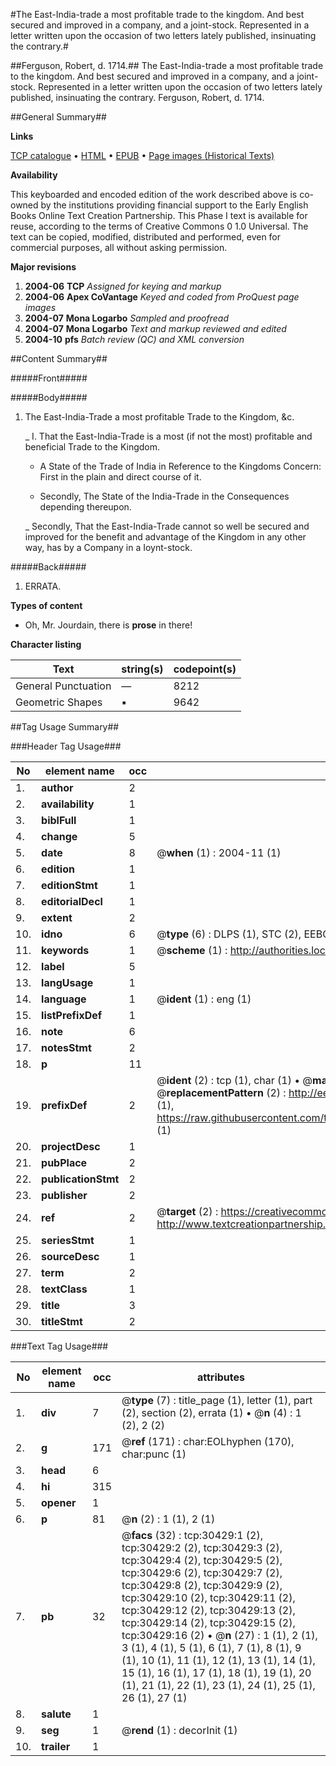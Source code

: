 #The East-India-trade a most profitable trade to the kingdom. And best secured and improved in a company, and a joint-stock. Represented in a letter written upon the occasion of two letters lately published, insinuating the contrary.#

##Ferguson, Robert, d. 1714.##
The East-India-trade a most profitable trade to the kingdom. And best secured and improved in a company, and a joint-stock. Represented in a letter written upon the occasion of two letters lately published, insinuating the contrary.
Ferguson, Robert, d. 1714.

##General Summary##

**Links**

[TCP catalogue](http://www.ota.ox.ac.uk/tcp/)  • 
[HTML](http://tei.it.ox.ac.uk/tcp/Texts-HTML/free/A41/A41166.html)  • 
[EPUB](http://tei.it.ox.ac.uk/tcp/Texts-EPUB/free/A41/A41166.epub) • 
[Page images (Historical Texts)](https://data.historicaltexts.jisc.ac.uk/view?pubId=eebo-99826037e&pageId=eebo-99826037e-30429-1)

**Availability**

This keyboarded and encoded edition of the
	       work described above is co-owned by the institutions
	       providing financial support to the Early English Books
	       Online Text Creation Partnership. This Phase I text is
	       available for reuse, according to the terms of Creative
	       Commons 0 1.0 Universal. The text can be copied,
	       modified, distributed and performed, even for
	       commercial purposes, all without asking permission.

**Major revisions**

1. __2004-06__ __TCP__ *Assigned for keying and markup*
1. __2004-06__ __Apex CoVantage__ *Keyed and coded from ProQuest page images*
1. __2004-07__ __Mona Logarbo__ *Sampled and proofread*
1. __2004-07__ __Mona Logarbo__ *Text and markup reviewed and edited*
1. __2004-10__ __pfs__ *Batch review (QC) and XML conversion*

##Content Summary##

#####Front#####

#####Body#####

1. The East-India-Trade a most profitable Trade to the Kingdom, &c.

    _ I. That the East-India-Trade is a most (if not the most) profitable and beneficial Trade to the Kingdom.

      * A State of the Trade of India in Reference to the Kingdoms Concern: First in the plain and direct course of it.

      * Secondly, The State of the India-Trade in the Consequences depending thereupon.

    _ Secondly, That the East-India-Trade cannot so well be secured and improved for the benefit and advantage of the Kingdom in any other way, has by a Company in a Ioynt-stock.

#####Back#####

1. ERRATA.

**Types of content**

  * Oh, Mr. Jourdain, there is **prose** in there!

**Character listing**


|Text|string(s)|codepoint(s)|
|---|---|---|
|General Punctuation|—|8212|
|Geometric Shapes|▪|9642|

##Tag Usage Summary##

###Header Tag Usage###

|No|element name|occ|attributes|
|---|---|---|---|
|1.|__author__|2||
|2.|__availability__|1||
|3.|__biblFull__|1||
|4.|__change__|5||
|5.|__date__|8| @__when__ (1) : 2004-11 (1)|
|6.|__edition__|1||
|7.|__editionStmt__|1||
|8.|__editorialDecl__|1||
|9.|__extent__|2||
|10.|__idno__|6| @__type__ (6) : DLPS (1), STC (2), EEBO-CITATION (1), PROQUEST (1), VID (1)|
|11.|__keywords__|1| @__scheme__ (1) : http://authorities.loc.gov/ (1)|
|12.|__label__|5||
|13.|__langUsage__|1||
|14.|__language__|1| @__ident__ (1) : eng (1)|
|15.|__listPrefixDef__|1||
|16.|__note__|6||
|17.|__notesStmt__|2||
|18.|__p__|11||
|19.|__prefixDef__|2| @__ident__ (2) : tcp (1), char (1)  •  @__matchPattern__ (2) : ([0-9\-]+):([0-9IVX]+) (1), (.+) (1)  •  @__replacementPattern__ (2) : http://eebo.chadwyck.com/downloadtiff?vid=$1&page=$2 (1), https://raw.githubusercontent.com/textcreationpartnership/Texts/master/tcpchars.xml#$1 (1)|
|20.|__projectDesc__|1||
|21.|__pubPlace__|2||
|22.|__publicationStmt__|2||
|23.|__publisher__|2||
|24.|__ref__|2| @__target__ (2) : https://creativecommons.org/publicdomain/zero/1.0/ (1), http://www.textcreationpartnership.org/docs/. (1)|
|25.|__seriesStmt__|1||
|26.|__sourceDesc__|1||
|27.|__term__|2||
|28.|__textClass__|1||
|29.|__title__|3||
|30.|__titleStmt__|2||


###Text Tag Usage###

|No|element name|occ|attributes|
|---|---|---|---|
|1.|__div__|7| @__type__ (7) : title_page (1), letter (1), part (2), section (2), errata (1)  •  @__n__ (4) : 1 (2), 2 (2)|
|2.|__g__|171| @__ref__ (171) : char:EOLhyphen (170), char:punc (1)|
|3.|__head__|6||
|4.|__hi__|315||
|5.|__opener__|1||
|6.|__p__|81| @__n__ (2) : 1 (1), 2 (1)|
|7.|__pb__|32| @__facs__ (32) : tcp:30429:1 (2), tcp:30429:2 (2), tcp:30429:3 (2), tcp:30429:4 (2), tcp:30429:5 (2), tcp:30429:6 (2), tcp:30429:7 (2), tcp:30429:8 (2), tcp:30429:9 (2), tcp:30429:10 (2), tcp:30429:11 (2), tcp:30429:12 (2), tcp:30429:13 (2), tcp:30429:14 (2), tcp:30429:15 (2), tcp:30429:16 (2)  •  @__n__ (27) : 1 (1), 2 (1), 3 (1), 4 (1), 5 (1), 6 (1), 7 (1), 8 (1), 9 (1), 10 (1), 11 (1), 12 (1), 13 (1), 14 (1), 15 (1), 16 (1), 17 (1), 18 (1), 19 (1), 20 (1), 21 (1), 22 (1), 23 (1), 24 (1), 25 (1), 26 (1), 27 (1)|
|8.|__salute__|1||
|9.|__seg__|1| @__rend__ (1) : decorInit (1)|
|10.|__trailer__|1||
